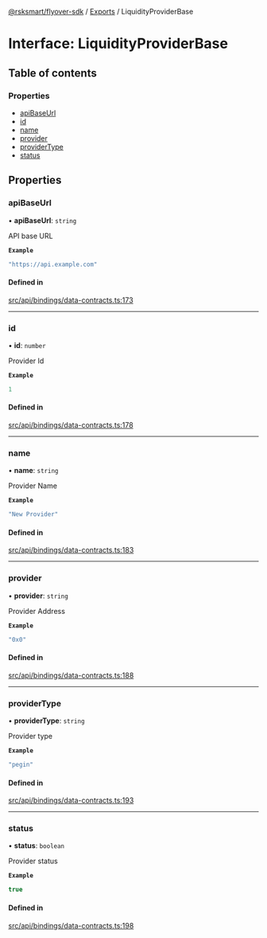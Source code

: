 [@rsksmart/flyover-sdk](../README.md) / [Exports](../modules.md) / LiquidityProviderBase

# Interface: LiquidityProviderBase

## Table of contents

### Properties

- [apiBaseUrl](LiquidityProviderBase.md#apibaseurl)
- [id](LiquidityProviderBase.md#id)
- [name](LiquidityProviderBase.md#name)
- [provider](LiquidityProviderBase.md#provider)
- [providerType](LiquidityProviderBase.md#providertype)
- [status](LiquidityProviderBase.md#status)

## Properties

### apiBaseUrl

• **apiBaseUrl**: `string`

API base URL

**`Example`**

```ts
"https://api.example.com"
```

#### Defined in

[src/api/bindings/data-contracts.ts:173](https://github.com/rsksmart/flyover-sdk/blob/18dbf4f19eeffd80a65cc3f468bbc1f72a91f197/src/api/bindings/data-contracts.ts#L173)

___

### id

• **id**: `number`

Provider Id

**`Example`**

```ts
1
```

#### Defined in

[src/api/bindings/data-contracts.ts:178](https://github.com/rsksmart/flyover-sdk/blob/18dbf4f19eeffd80a65cc3f468bbc1f72a91f197/src/api/bindings/data-contracts.ts#L178)

___

### name

• **name**: `string`

Provider Name

**`Example`**

```ts
"New Provider"
```

#### Defined in

[src/api/bindings/data-contracts.ts:183](https://github.com/rsksmart/flyover-sdk/blob/18dbf4f19eeffd80a65cc3f468bbc1f72a91f197/src/api/bindings/data-contracts.ts#L183)

___

### provider

• **provider**: `string`

Provider Address

**`Example`**

```ts
"0x0"
```

#### Defined in

[src/api/bindings/data-contracts.ts:188](https://github.com/rsksmart/flyover-sdk/blob/18dbf4f19eeffd80a65cc3f468bbc1f72a91f197/src/api/bindings/data-contracts.ts#L188)

___

### providerType

• **providerType**: `string`

Provider type

**`Example`**

```ts
"pegin"
```

#### Defined in

[src/api/bindings/data-contracts.ts:193](https://github.com/rsksmart/flyover-sdk/blob/18dbf4f19eeffd80a65cc3f468bbc1f72a91f197/src/api/bindings/data-contracts.ts#L193)

___

### status

• **status**: `boolean`

Provider status

**`Example`**

```ts
true
```

#### Defined in

[src/api/bindings/data-contracts.ts:198](https://github.com/rsksmart/flyover-sdk/blob/18dbf4f19eeffd80a65cc3f468bbc1f72a91f197/src/api/bindings/data-contracts.ts#L198)
